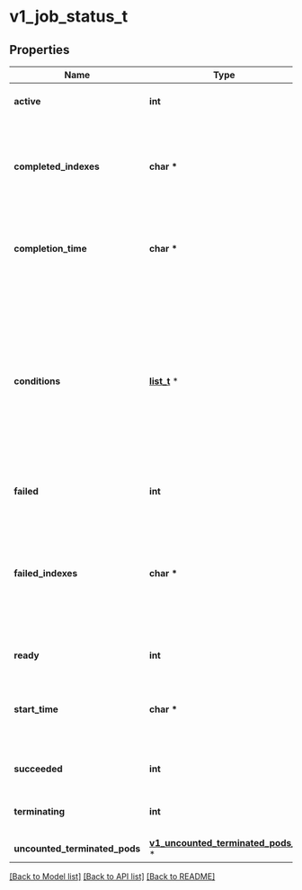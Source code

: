 # v1_job_status_t

## Properties
Name | Type | Description | Notes
------------ | ------------- | ------------- | -------------
**active** | **int** | The number of pending and running pods which are not terminating (without a deletionTimestamp). The value is zero for finished jobs. | [optional] 
**completed_indexes** | **char \*** | completedIndexes holds the completed indexes when .spec.completionMode &#x3D; \&quot;Indexed\&quot; in a text format. The indexes are represented as decimal integers separated by commas. The numbers are listed in increasing order. Three or more consecutive numbers are compressed and represented by the first and last element of the series, separated by a hyphen. For example, if the completed indexes are 1, 3, 4, 5 and 7, they are represented as \&quot;1,3-5,7\&quot;. | [optional] 
**completion_time** | **char \*** | Represents time when the job was completed. It is not guaranteed to be set in happens-before order across separate operations. It is represented in RFC3339 form and is in UTC. The completion time is set when the job finishes successfully, and only then. The value cannot be updated or removed. The value indicates the same or later point in time as the startTime field. | [optional] 
**conditions** | [**list_t**](v1_job_condition.md) \* | The latest available observations of an object&#39;s current state. When a Job fails, one of the conditions will have type \&quot;Failed\&quot; and status true. When a Job is suspended, one of the conditions will have type \&quot;Suspended\&quot; and status true; when the Job is resumed, the status of this condition will become false. When a Job is completed, one of the conditions will have type \&quot;Complete\&quot; and status true.  A job is considered finished when it is in a terminal condition, either \&quot;Complete\&quot; or \&quot;Failed\&quot;. A Job cannot have both the \&quot;Complete\&quot; and \&quot;Failed\&quot; conditions. Additionally, it cannot be in the \&quot;Complete\&quot; and \&quot;FailureTarget\&quot; conditions. The \&quot;Complete\&quot;, \&quot;Failed\&quot; and \&quot;FailureTarget\&quot; conditions cannot be disabled.  More info: https://kubernetes.io/docs/concepts/workloads/controllers/jobs-run-to-completion/ | [optional] 
**failed** | **int** | The number of pods which reached phase Failed. The value increases monotonically. | [optional] 
**failed_indexes** | **char \*** | FailedIndexes holds the failed indexes when spec.backoffLimitPerIndex is set. The indexes are represented in the text format analogous as for the &#x60;completedIndexes&#x60; field, ie. they are kept as decimal integers separated by commas. The numbers are listed in increasing order. Three or more consecutive numbers are compressed and represented by the first and last element of the series, separated by a hyphen. For example, if the failed indexes are 1, 3, 4, 5 and 7, they are represented as \&quot;1,3-5,7\&quot;. The set of failed indexes cannot overlap with the set of completed indexes.  This field is beta-level. It can be used when the &#x60;JobBackoffLimitPerIndex&#x60; feature gate is enabled (enabled by default). | [optional] 
**ready** | **int** | The number of active pods which have a Ready condition and are not terminating (without a deletionTimestamp). | [optional] 
**start_time** | **char \*** | Represents time when the job controller started processing a job. When a Job is created in the suspended state, this field is not set until the first time it is resumed. This field is reset every time a Job is resumed from suspension. It is represented in RFC3339 form and is in UTC.  Once set, the field can only be removed when the job is suspended. The field cannot be modified while the job is unsuspended or finished. | [optional] 
**succeeded** | **int** | The number of pods which reached phase Succeeded. The value increases monotonically for a given spec. However, it may decrease in reaction to scale down of elastic indexed jobs. | [optional] 
**terminating** | **int** | The number of pods which are terminating (in phase Pending or Running and have a deletionTimestamp).  This field is beta-level. The job controller populates the field when the feature gate JobPodReplacementPolicy is enabled (enabled by default). | [optional] 
**uncounted_terminated_pods** | [**v1_uncounted_terminated_pods_t**](v1_uncounted_terminated_pods.md) \* |  | [optional] 

[[Back to Model list]](../README.md#documentation-for-models) [[Back to API list]](../README.md#documentation-for-api-endpoints) [[Back to README]](../README.md)


